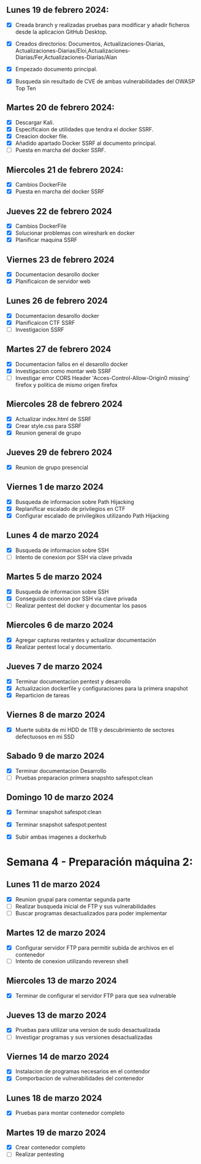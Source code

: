 ## Lunes 19 de febrero 2024:

- [X] Creada branch y realizadas pruebas para modificar y añadir ficheros desde la aplicacion GitHub Desktop.
- [X] Creados directorios: Documentos, Actualizaciones-Diarias, Actualizaciones-Diarias/Eloi,Actualizaciones-Diarias/Fer,Actualizaciones-Diarias/Alan
- [X] Empezado documento principal.
- [X] Busqueda sin resultado de CVE de ambas vulnerabilidades del OWASP Top Ten


## Martes 20 de febrero 2024:

- [X] Descargar Kali.
- [X] Especificaion de utilidades que tendra el docker SSRF.
- [X] Creacion docker file.
- [X] Añadido apartado Docker SSRF al documento principal.
- [ ] Puesta en marcha del docker SSRF.

## Miercoles 21 de febrero 2024:
- [X] Cambios DockerFile
- [X] Puesta en marcha del docker SSRF

## Jueves 22 de febrero 2024
- [X] Cambios DockerFile
- [X] Solucionar problemas con wireshark en docker
- [X] Planificar maquina SSRF

## Viernes 23 de febrero 2024
- [X] Documentacion desarollo docker
- [X] Planificaicon de servidor web

## Lunes 26 de febrero 2024
- [X] Documentacion desarollo docker
- [X] Planificaicon CTF SSRF
- [ ] Investigacion SSRF

## Martes 27 de febrero 2024
- [X] Documentacion fallos en el desarollo docker
- [X] Investigacion como montar web SSRF
- [ ] Investigar error CORS Header 'Acces-Control-Allow-Origin0 missing' firefox y politica de mismo origen firefox

## Miercoles 28 de febrero 2024
- [X] Actualizar index.html de SSRF
- [X] Crear style.css para SSRF
- [X] Reunion general de grupo
      
## Jueves 29 de febrero 2024
- [X] Reunion de grupo presencial

## Viernes 1 de marzo 2024
- [X] Busqueda de informacion sobre Path Hijacking
- [X] Replanificar escalado de privilegios en CTF
- [X] Configurar escalado de privilegikos utilizando Path Hijacking

## Lunes 4 de marzo 2024
- [X] Busqueda de informacion sobre SSH
- [ ] Intento de conexion por SSH via clave privada

## Martes 5 de marzo 2024
- [X] Busqueda de informacion sobre SSH
- [X] Conseguida conexion por SSH via clave privada
- [ ] Realizar pentest del docker y documentar los pasos

## Miercoles 6 de marzo 2024
- [X] Agregar capturas restantes y actualizar documentación
- [X] Realizar pentest local y documentarlo.

## Jueves 7 de marzo 2024
- [X] Terminar documentacion pentest y desarrollo
- [X] Actualizacion dockerfile y configuraciones para la primera snapshot
- [X] Reparticion de tareas

## Viernes 8 de marzo 2024
- [X] Muerte subita de mi HDD de 1TB y descubrimiento de sectores defectuosos en mi SSD

## Sabado 9 de marzo 2024
- [X] Terminar documentacion Desarrollo
- [ ] Pruebas preparacion primera snapshto safespot:clean

## Domingo 10 de marzo 2024
- [X] Terminar snapshot safespot:clean
- [X] Terminar snapshot safespot:pentest
- [X] Subir ambas imagenes a dockerhub


# Semana 4 - Preparación máquina 2:

## Lunes 11 de marzo 2024
- [X] Reunion grupal para comentar segunda parte
- [ ] Realizar busqueda inicial de FTP y sus vulnerabilidades
- [ ] Buscar programas desactualizados para poder implementar

## Martes 12 de marzo 2024
- [X] Configurar servidor FTP para permitir subida de archivos en el contenedor
- [ ] Intento de conexion utilizando reveresn shell

## Miercoles 13 de marzo 2024
- [X] Terminar de configurar el servidor FTP para que sea vulnerable

## Jueves 13 de marzo 2024
- [X] Pruebas para utilizar una version de sudo desactualizada
- [ ] Investigar programas y sus versiones desactualizadas

## Viernes 14 de marzo 2024
- [X] Instalacion de programas necesarios en el contendor 
- [X] Comporbacion de vulnerabilidades del contenedor

## Lunes 18 de marzo 2024
- [X] Pruebas para montar contenedor completo

## Martes 19 de marzo 2024
- [X] Crear contenedor completo
- [ ] Realizar pentesting
